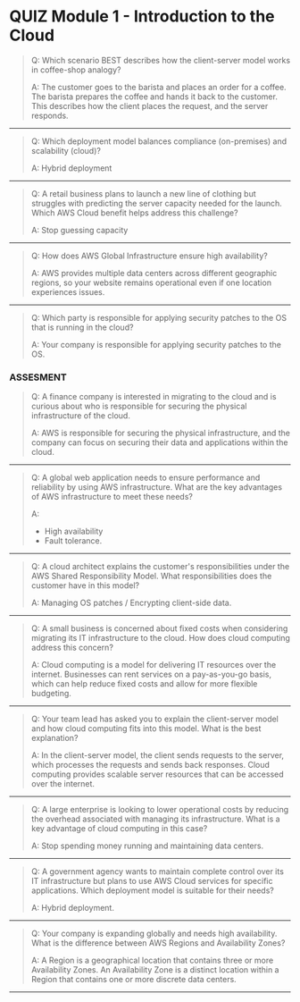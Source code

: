 # QUIZ Module 1 - Introduction to the Cloud


> Q: Which scenario BEST describes how the client-server model works in coffee-shop analogy?
> 
> A: The customer goes to the barista and places an order for a coffee. The barista prepares the coffee and hands it back to the customer. This describes how the client places the request, and the server responds.
---

> Q: Which deployment model balances compliance (on-premises) and scalability (cloud)?
> 
> A: Hybrid deployment

---

> Q: A retail business plans to launch a new line of clothing but struggles with predicting the server capacity needed for the launch. Which AWS Cloud benefit helps address this challenge?
>
> A: Stop guessing capacity

---

> Q: How does AWS Global Infrastructure ensure high availability?
>
> A: AWS provides multiple data centers across different geographic regions, so your website remains operational even if one location experiences issues.

---

> Q: Which party is responsible for applying security patches to the OS that is running in the cloud?
>
> A: Your company is responsible for applying security patches to the OS.

### ASSESMENT

> Q: A finance company is interested in migrating to the cloud and is curious about who is responsible for securing the physical infrastructure of the cloud.
>
> A: AWS is responsible for securing the physical infrastructure, and the company can focus on securing their data and applications within the cloud.

---

> Q: A global web application needs to ensure performance and reliability by using AWS infrastructure. What are the key advantages of AWS infrastructure to meet these needs?
>
> A: 
>   - High availability 
>   - Fault tolerance.

---

> Q: A cloud architect explains the customer's responsibilities under the AWS Shared Responsibility Model. What responsibilities does the customer have in this model?
>
> A: Managing OS patches / Encrypting client-side data.

---

> Q: A small business is concerned about fixed costs when considering migrating its IT infrastructure to the cloud. How does cloud computing address this concern?
>
> A: Cloud computing is a model for delivering IT resources over the internet. Businesses can rent services on a pay-as-you-go basis, which can help reduce fixed costs and allow for more flexible budgeting.

---

> Q: Your team lead has asked you to explain the client-server model and how cloud computing fits into this model. What is the best explanation?
>
> A: In the client-server model, the client sends requests to the server, which processes the requests and sends back responses. Cloud computing provides scalable server resources that can be accessed over the internet.

---

> Q: A large enterprise is looking to lower operational costs by reducing the overhead associated with managing its infrastructure. What is a key advantage of cloud computing in this case?
>
> A: Stop spending money running and maintaining data centers.

---

> Q: A government agency wants to maintain complete control over its IT infrastructure but plans to use AWS Cloud services for specific applications. Which deployment model is suitable for their needs?
>
> A: Hybrid deployment.

---

> Q: Your company is expanding globally and needs high availability. What is the difference between AWS Regions and Availability Zones?
>
> A: A Region is a geographical location that contains three or more Availability Zones. An Availability Zone is a distinct location within a Region that contains one or more discrete data centers.

---
